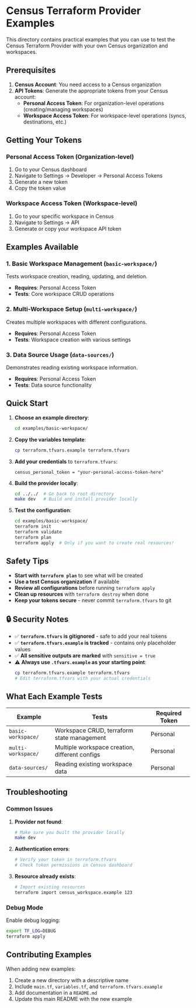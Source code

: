 # Census Terraform Provider Examples

This directory contains practical examples that you can use to test the Census Terraform Provider with your own Census organization and workspaces.

## Prerequisites

1. **Census Account**: You need access to a Census organization
2. **API Tokens**: Generate the appropriate tokens from your Census account:
   - **Personal Access Token**: For organization-level operations (creating/managing workspaces)
   - **Workspace Access Token**: For workspace-level operations (syncs, destinations, etc.)

## Getting Your Tokens

### Personal Access Token (Organization-level)
1. Go to your Census dashboard
2. Navigate to Settings → Developer → Personal Access Tokens
3. Generate a new token
4. Copy the token value

### Workspace Access Token (Workspace-level)  
1. Go to your specific workspace in Census
2. Navigate to Settings → API
3. Generate or copy your workspace API token

## Examples Available

### 1. Basic Workspace Management (`basic-workspace/`)
Tests workspace creation, reading, updating, and deletion.
- **Requires**: Personal Access Token
- **Tests**: Core workspace CRUD operations

### 2. Multi-Workspace Setup (`multi-workspace/`)
Creates multiple workspaces with different configurations.
- **Requires**: Personal Access Token  
- **Tests**: Workspace creation with various settings

### 3. Data Source Usage (`data-sources/`)
Demonstrates reading existing workspace information.
- **Requires**: Personal Access Token
- **Tests**: Data source functionality

## Quick Start

1. **Choose an example directory**:
   ```bash
   cd examples/basic-workspace/
   ```

2. **Copy the variables template**:
   ```bash
   cp terraform.tfvars.example terraform.tfvars
   ```

3. **Add your credentials** to `terraform.tfvars`:
   ```hcl
   census_personal_token = "your-personal-access-token-here"
   ```

4. **Build the provider locally**:
   ```bash
   cd ../../  # Go back to root directory
   make dev   # Build and install provider locally
   ```

5. **Test the configuration**:
   ```bash
   cd examples/basic-workspace/
   terraform init
   terraform validate
   terraform plan
   terraform apply  # Only if you want to create real resources!
   ```

## Safety Tips

- **Start with `terraform plan`** to see what will be created
- **Use a test Census organization** if available
- **Review all configurations** before running `terraform apply`
- **Clean up resources** with `terraform destroy` when done
- **Keep your tokens secure** - never commit `terraform.tfvars` to git

## 🔒 Security Notes

- ✅ **`terraform.tfvars` is gitignored** - safe to add your real tokens
- ✅ **`terraform.tfvars.example` is tracked** - contains only placeholder values  
- ✅ **All sensitive outputs are marked** with `sensitive = true`
- ⚠️ **Always use `.tfvars.example` as your starting point**:
  ```bash
  cp terraform.tfvars.example terraform.tfvars
  # Edit terraform.tfvars with your actual credentials
  ```

## What Each Example Tests

| Example | Tests | Required Token |
|---------|-------|----------------|
| `basic-workspace/` | Workspace CRUD, terraform state management | Personal |
| `multi-workspace/` | Multiple workspace creation, different configs | Personal |
| `data-sources/` | Reading existing workspace data | Personal |

## Troubleshooting

### Common Issues

1. **Provider not found**:
   ```bash
   # Make sure you built the provider locally
   make dev
   ```

2. **Authentication errors**:
   ```bash
   # Verify your token in terraform.tfvars
   # Check token permissions in Census dashboard
   ```

3. **Resource already exists**:
   ```bash
   # Import existing resources
   terraform import census_workspace.example 123
   ```

### Debug Mode

Enable debug logging:
```bash
export TF_LOG=DEBUG
terraform apply
```

## Contributing Examples

When adding new examples:
1. Create a new directory with a descriptive name
2. Include `main.tf`, `variables.tf`, and `terraform.tfvars.example`
3. Add documentation in a `README.md`
4. Update this main README with the new example